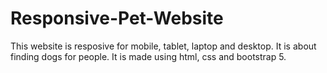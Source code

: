 # Responsive-Pet-Website
This website is resposive for mobile, tablet, laptop and desktop. It is about finding dogs for people. It is made using html, css and bootstrap 5.

